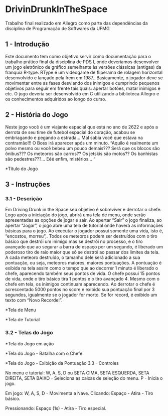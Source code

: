 # DrivinDrunkInTheSpace
Trabalho final realizado em Allegro como parte das dependências da disciplina de Programação de Softwares da UFMG

## 1 - Introdução


Este documento tem como  objetivo servir como documentação para o trabalho prático final da disciplina de PDS I, onde deveríamos desenvolver um jogo eletrônico de gráfico semelhante às versões clássicas (antigas) da franquia R-type. RType é um videogame de fliperama de rolagem horizontal desenvolvido e lançado pela Irem em 1987.. Basicamente, o jogador deve se movimentar entre as fases desviando dos inimigos e cumprindo pequenos objetivos para seguir em frente tais quais: apertar botões, matar inimigos e etc. O jogo deveria ser desenvolvido em C utilizando a biblioteca Allegro e os conhecimentos adquiridos ao longo do curso.

## 2 - História do Jogo
	
Neste jogo você é um viajante espacial que está no ano de 2622 e após a derrota de seu time de futebol espacial do coração, acabou se embriagando e pegando a estrada… Mal sabia você que estava na contramão!!!
	O Boss irá aparecer após um minuto. “Aquilo é realmente um polvo mesmo ou você bebeu um pouco demais??? Será que os blocos são ônibus??? Os meteoros são carros??  Os jetskis são motos?? Os banhistas são pedestres???... Eéé enfim, mistérios… “


*Título do Jogo

## 3 - Instruções

### 3.1 - Descrição

Em Driving Drunk in the Space seu objetivo é sobreviver e derrotar o chefe. Logo após a iniciação do jogo, abrirá uma tela de menu, onde serão apresentadas as opções de jogar e sair. Ao apertar “Sair” o jogo finaliza, ao apertar “Jogar”, o jogo abre uma tela de tutorial onde haverá as informações básicas para o jogo. Ao executar o jogador possui somente uma vida, isto é, “encostou, morreu”,. Todos os meteoros podem ser destruídos com o tiro básico que destrói um inimigo mas se destrói no processo, e o tiro avançado que ao segurar a barra de espaço por um segundo, é liberado um poderoso tiro de raio maior que só se destrói ao passar dos limites da tela. A cada meteoro destruído, o tamanho dele será adicionado a sua pontuação, ou seja, meteoros maiores, maiores pontuações. A pontuação é exibida na tela assim como o tempo que ao decorrer 1 minuto é liberado o chefe, aparecendo também seus pontos de vida. O chefe possui 15 pontos de vida, onde o tiro básico tira 1 pontos e o tiro avançado 4. Mesmo com o chefe em tela, os inimigos continuam aparecendo.
	Ao derrotar o chefe é acrescentado 5000 pontos no score e exibido sua pontuação final por 3 segundos, igualmente se o jogador for morto. Se for record, é exibido um texto com “Novo Recorde!”.


*Tela de Menu


*Tela de Tutorial

### 3.2 - Telas do Jogo


*Tela do Jogo em ação


*Tela do Jogo - Batalha com o Chefe

*Tela do Jogo - Exibição da Pontuação
3.3 - Controles
	
No menu e tutorial:
	W, A, S, D ou  SETA CIMA, SETA ESQUERDA, SETA DIREITA, SETA BAIXO - Seleciona as caixas de seleção do menu.
		P - Inicia o jogo.

Em jogo:
	W, A, S, D - Movimenta a Nave.
Clicando:
Espaço -  Atira - Tiro básico.

Pressionando: 
Espaço (1s) -  Atira - Tiro especial.



